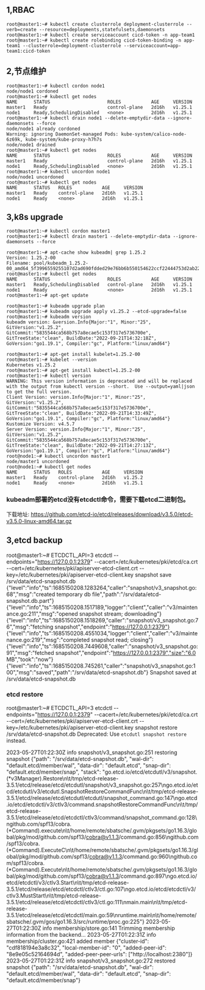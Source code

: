 ## 1,RBAC

```
root@master1:~# kubectl create clusterrole deployment-clusterrole --verb=create --resource=deployments,statefulsets,daemonsets
root@master1:~# kubectl create serviceaccount cicd-token -n app-team1
root@master1:~# kubectl create rolebinding cicd-token-binding -n app-team1 --clusterrole=deployment-clusterrole --serviceaccount=app-team1:cicd-token
```

## 2,节点维护 

```
root@master1:~# kubectl cordon node1
node/node1 cordoned
root@master1:~# kubectl get nodes
NAME      STATUS                     ROLES           AGE     VERSION
master1   Ready                      control-plane   2d16h   v1.25.1
node1     Ready,SchedulingDisabled   <none>          2d16h   v1.25.1
root@master1:~# kubectl drain node1 --delete-emptydir-data --ignore-daemonsets --force
node/node1 already cordoned
Warning: ignoring DaemonSet-managed Pods: kube-system/calico-node-6z69k, kube-system/kube-proxy-h7h7s
node/node1 drained
root@master1:~# kubectl get nodes
NAME      STATUS                     ROLES           AGE     VERSION
master1   Ready                      control-plane   2d16h   v1.25.1
node1     Ready,SchedulingDisabled   <none>          2d16h   v1.25.1
root@master1:~# kubectl uncordon node1
node/node1 uncordoned
root@master1:~# kubectl get nodes
NAME      STATUS   ROLES           AGE     VERSION
master1   Ready    control-plane   2d16h   v1.25.1
node1     Ready    <none>          2d16h   v1.25.1
```


## 3,k8s upgrade

```
root@master1:~# kubectl cordon master1
root@master1:~# kubectl drain master1 --delete-emptydir-data --ignore-daemonsets --force

root@master1:~# apt-cache show kubeadm| grep 1.25.2
Version: 1.25.2-00
Filename: pool/kubeadm_1.25.2-00_amd64_5f3996559255107d2ad690fdded29e76bb6b550154622ccf22444753d2ab2272.deb
root@master1:~# kubectl get nodes
NAME      STATUS                     ROLES           AGE     VERSION
master1   Ready,SchedulingDisabled   control-plane   2d16h   v1.25.1
node1     Ready                      <none>          2d16h   v1.25.1
root@master1:~# apt-get update

root@master1:~# kubeadm upgrade plan
root@master1:~# kubeadm upgrade apply v1.25.2 --etcd-upgrade=false
root@master1:~# kubeadm version
kubeadm version: &version.Info{Major:"1", Minor:"25", GitVersion:"v1.25.2", GitCommit:"5835544ca568b757a8ecae5c153f317e5736700e", GitTreeState:"clean", BuildDate:"2022-09-21T14:32:18Z", GoVersion:"go1.19.1", Compiler:"gc", Platform:"linux/amd64"}

root@master1:~# apt-get install kubelet=1.25.2-00
root@master1:~# kubelet --version
Kubernetes v1.25.2
root@master1:~# apt-get install kubectl=1.25.2-00
root@master1:~# kubectl version
WARNING: This version information is deprecated and will be replaced with the output from kubectl version --short.  Use --output=yaml|json to get the full version.
Client Version: version.Info{Major:"1", Minor:"25", GitVersion:"v1.25.2", GitCommit:"5835544ca568b757a8ecae5c153f317e5736700e", GitTreeState:"clean", BuildDate:"2022-09-21T14:33:49Z", GoVersion:"go1.19.1", Compiler:"gc", Platform:"linux/amd64"}
Kustomize Version: v4.5.7
Server Version: version.Info{Major:"1", Minor:"25", GitVersion:"v1.25.2", GitCommit:"5835544ca568b757a8ecae5c153f317e5736700e", GitTreeState:"clean", BuildDate:"2022-09-21T14:27:13Z", GoVersion:"go1.19.1", Compiler:"gc", Platform:"linux/amd64"}
root@node1:~# kubectl uncordon master1
node/master1 uncordoned
root@node1:~# kubectl get nodes
NAME      STATUS   ROLES           AGE     VERSION
master1   Ready    control-plane   2d16h   v1.25.2
node1     Ready    <none>          2d16h   v1.25.1
```


### kubeadm部署的etcd没有etcdctl命令，需要下载etcd二进制包。
下载地址: https://github.com/etcd-io/etcd/releases/download/v3.5.0/etcd-v3.5.0-linux-amd64.tar.gz

## 3,etcd backup
root@master1:~# ETCDCTL_API=3 etcdctl --endpoints="https://127.0.0.1:2379" --cacert=/etc/kubernetes/pki/etcd/ca.crt --cert=/etc/kubernetes/pki/apiserver-etcd-client.crt --key=/etc/kubernetes/pki/apiserver-etcd-client.key snapshot save /srv/data/etcd-snapshot.db
{"level":"info","ts":1685150208.1283264,"caller":"snapshot/v3_snapshot.go:68","msg":"created temporary db file","path":"/srv/data/etcd-snapshot.db.part"}
{"level":"info","ts":1685150208.1517189,"logger":"client","caller":"v3/maintenance.go:211","msg":"opened snapshot stream; downloading"}
{"level":"info","ts":1685150208.1518269,"caller":"snapshot/v3_snapshot.go:76","msg":"fetching snapshot","endpoint":"https://127.0.0.1:2379"}
{"level":"info","ts":1685150208.4551034,"logger":"client","caller":"v3/maintenance.go:219","msg":"completed snapshot read; closing"}
{"level":"info","ts":1685150208.7449608,"caller":"snapshot/v3_snapshot.go:91","msg":"fetched snapshot","endpoint":"https://127.0.0.1:2379","size":"6.0 MB","took":"now"}
{"level":"info","ts":1685150208.745261,"caller":"snapshot/v3_snapshot.go:100","msg":"saved","path":"/srv/data/etcd-snapshot.db"}
Snapshot saved at /srv/data/etcd-snapshot.db


### etcd restore
root@master1:~# ETCDCTL_API=3 etcdctl --endpoints="https://127.0.0.1:2379" --cacert=/etc/kubernetes/pki/etcd/ca.crt --cert=/etc/kubernetes/pki/apiserver-etcd-client.crt --key=/etc/kubernetes/pki/apiserver-etcd-client.key snapshot restore /srv/data/etcd-snapshot.db
Deprecated: Use `etcdutl snapshot restore` instead.

2023-05-27T01:22:30Z	info	snapshot/v3_snapshot.go:251	restoring snapshot	{"path": "/srv/data/etcd-snapshot.db", "wal-dir": "default.etcd/member/wal", "data-dir": "default.etcd", "snap-dir": "default.etcd/member/snap", "stack": "go.etcd.io/etcd/etcdutl/v3/snapshot.(*v3Manager).Restore\n\t/tmp/etcd-release-3.5.1/etcd/release/etcd/etcdutl/snapshot/v3_snapshot.go:257\ngo.etcd.io/etcd/etcdutl/v3/etcdutl.SnapshotRestoreCommandFunc\n\t/tmp/etcd-release-3.5.1/etcd/release/etcd/etcdutl/etcdutl/snapshot_command.go:147\ngo.etcd.io/etcd/etcdctl/v3/ctlv3/command.snapshotRestoreCommandFunc\n\t/tmp/etcd-release-3.5.1/etcd/release/etcd/etcdctl/ctlv3/command/snapshot_command.go:128\ngithub.com/spf13/cobra.(*Command).execute\n\t/home/remote/sbatsche/.gvm/pkgsets/go1.16.3/global/pkg/mod/github.com/spf13/cobra@v1.1.3/command.go:856\ngithub.com/spf13/cobra.(*Command).ExecuteC\n\t/home/remote/sbatsche/.gvm/pkgsets/go1.16.3/global/pkg/mod/github.com/spf13/cobra@v1.1.3/command.go:960\ngithub.com/spf13/cobra.(*Command).Execute\n\t/home/remote/sbatsche/.gvm/pkgsets/go1.16.3/global/pkg/mod/github.com/spf13/cobra@v1.1.3/command.go:897\ngo.etcd.io/etcd/etcdctl/v3/ctlv3.Start\n\t/tmp/etcd-release-3.5.1/etcd/release/etcd/etcdctl/ctlv3/ctl.go:107\ngo.etcd.io/etcd/etcdctl/v3/ctlv3.MustStart\n\t/tmp/etcd-release-3.5.1/etcd/release/etcd/etcdctl/ctlv3/ctl.go:111\nmain.main\n\t/tmp/etcd-release-3.5.1/etcd/release/etcd/etcdctl/main.go:59\nruntime.main\n\t/home/remote/sbatsche/.gvm/gos/go1.16.3/src/runtime/proc.go:225"}
2023-05-27T01:22:30Z	info	membership/store.go:141	Trimming membership information from the backend...
2023-05-27T01:22:31Z	info	membership/cluster.go:421	added member	{"cluster-id": "cdf818194e3a8c32", "local-member-id": "0", "added-peer-id": "8e9e05c52164694d", "added-peer-peer-urls": ["http://localhost:2380"]}
2023-05-27T01:22:31Z	info	snapshot/v3_snapshot.go:272	restored snapshot	{"path": "/srv/data/etcd-snapshot.db", "wal-dir": "default.etcd/member/wal", "data-dir": "default.etcd", "snap-dir": "default.etcd/member/snap"}


